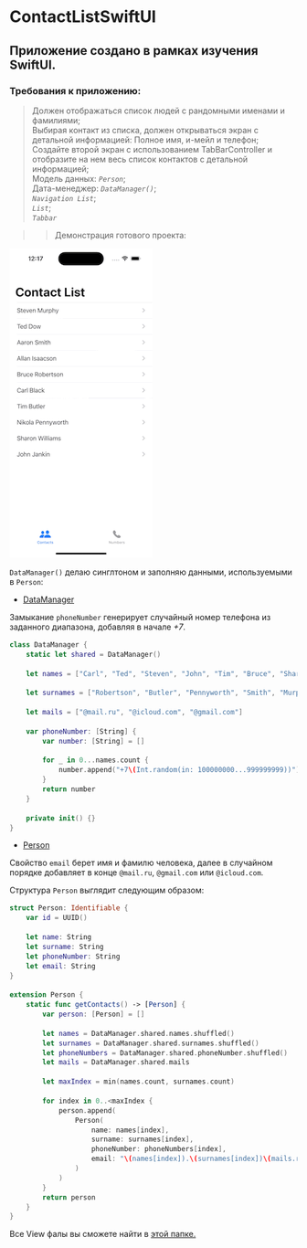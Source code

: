 # ContactListSwiftUI
## Приложение создано в рамках изучения SwiftUI.
### Требования к приложению:
> Должен отображаться список людей с рандомными именами и фамилиями;    
> Выбирая контакт из списка, должен открываться экран с детальной информацией: Полное имя, и-мейл и телефон;  
> Создайте второй экран с использованием TabBarController и отобразите на нем весь список контактов с детальной информацией;   
> Модель данных: *```Person```*;    
> Дата-менеджер: *```DataManager()```*;  
> *```Navigation List```*;   
> *```List```*;  
> *```Tabbar```*

>> Демонстрация готового проекта:

![](Simulator-Screen-Recording-iPhone-14-Pro-2023-01-25-at-00.18.28.gif)

`DataManager()` делаю синглтоном и заполняю данными, используемыми в `Person`:

* [DataManager](ContactListSwiftUI/Services/DataManager.swift)  
  
Замыкание ```phoneNumber``` генерирует случайный номер телефона из заданного диапазона, добавляя в начале *+7*. 


```swift
class DataManager {
    static let shared = DataManager()
    
    let names = ["Carl", "Ted", "Steven", "John", "Tim", "Bruce", "Sharon", "Aaron", "Allan", "Nikola"]
    
    let surnames = ["Robertson", "Butler", "Pennyworth", "Smith", "Murphy", "Black", "Dow", "Williams", "Jankin", "Isaacson"]
    
    let mails = ["@mail.ru", "@icloud.com", "@gmail.com"]

    var phoneNumber: [String] {
        var number: [String] = []
        
        for _ in 0...names.count {
            number.append("+7\(Int.random(in: 100000000...999999999))")
        }
        return number
    }
    
    private init() {}
}
```

* [Person](ContactListSwiftUI/Models/Person.swift)

Свойство ```email``` берет имя и фамилю человека, далее в случайном порядке добавляет в конце ```@mail.ru```, ```@gmail.com``` или ```@icloud.com```.  
    
Структура `Person` выглядит следующим образом:  

```swift
struct Person: Identifiable {
    var id = UUID()
    
    let name: String
    let surname: String
    let phoneNumber: String
    let email: String
}

extension Person {
    static func getContacts() -> [Person] {
        var person: [Person] = []
        
        let names = DataManager.shared.names.shuffled()
        let surnames = DataManager.shared.surnames.shuffled()
        let phoneNumbers = DataManager.shared.phoneNumber.shuffled()
        let mails = DataManager.shared.mails
        
        let maxIndex = min(names.count, surnames.count)
    
        for index in 0..<maxIndex {
            person.append(
                Person(
                    name: names[index],
                    surname: surnames[index],
                    phoneNumber: phoneNumbers[index],
                    email: "\(names[index]).\(surnames[index])\(mails.randomElement() ?? "@mail.ru")"
                )
            )
        }
        return person
    }
}
```

Все View фалы вы сможете найти в [этой папке.](ContactListSwiftUI/Views/)
